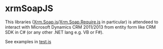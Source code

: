 # xrmSoapJS
This libraries ([Xrm.Soap.js](https://github.com/abelevtsov/xrmSoapJS/blob/master/Xrm.Soap.js)/[Xrm.Soap.Require.js](https://github.com/abelevtsov/xrmSoapJS/blob/master/Xrm.Soap.Require.js) in particular) is attendeed to interact with Microsoft Dynamics CRM 2011/2013 from entity form like CRM SDK in C# (or any other .NET lang e.g. VB or F#).

See examples in [test.js](https://github.com/abelevtsov/xrmSoapJS/blob/master/test.js)
